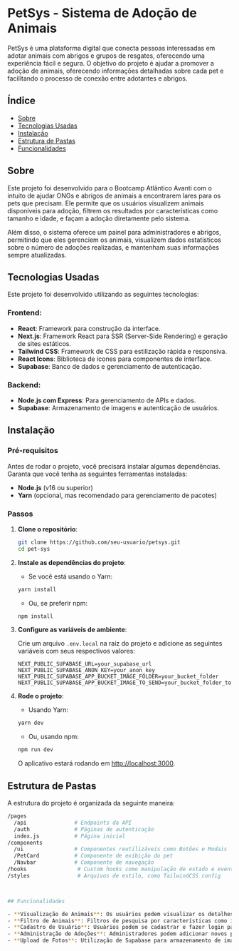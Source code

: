 # PetSys - Sistema de Adoção de Animais

PetSys é uma plataforma digital que conecta pessoas interessadas em adotar animais com abrigos e grupos de resgates, oferecendo uma experiência fácil e segura. O objetivo do projeto é ajudar a promover a adoção de animais, oferecendo informações detalhadas sobre cada pet e facilitando o processo de conexão entre adotantes e abrigos.

## Índice

- [Sobre](#sobre)
- [Tecnologias Usadas](#tecnologias-usadas)
- [Instalação](#instalação)
- [Estrutura de Pastas](#estrutura-de-pastas)
- [Funcionalidades](#funcionalidades)


## Sobre

Este projeto foi desenvolvido para o Bootcamp Atlântico Avanti com o intuito de ajudar ONGs e abrigos de animais a encontrarem lares para os pets que precisam. Ele permite que os usuários visualizem animais disponíveis para adoção, filtrem os resultados por características como tamanho e idade, e façam a adoção diretamente pelo sistema.

Além disso, o sistema oferece um painel para administradores e abrigos, permitindo que eles gerenciem os animais, visualizem dados estatísticos sobre o número de adoções realizadas, e mantenham suas informações sempre atualizadas.

## Tecnologias Usadas

Este projeto foi desenvolvido utilizando as seguintes tecnologias:

### Frontend:
- **React**: Framework para construção da interface.
- **Next.js**: Framework React para SSR (Server-Side Rendering) e geração de sites estáticos.
- **Tailwind CSS**: Framework de CSS para estilização rápida e responsiva.
- **React Icons**: Biblioteca de ícones para componentes de interface.
- **Supabase**: Banco de dados e gerenciamento de autenticação.

### Backend:
- **Node.js com Express**: Para gerenciamento de APIs e dados.
- **Supabase**: Armazenamento de imagens e autenticação de usuários.

## Instalação

### Pré-requisitos

Antes de rodar o projeto, você precisará instalar algumas dependências. Garanta que você tenha as seguintes ferramentas instaladas:

- **Node.js** (v16 ou superior)
- **Yarn** (opcional, mas recomendado para gerenciamento de pacotes)

### Passos

1. **Clone o repositório**:

    ```bash
    git clone https://github.com/seu-usuario/petsys.git
    cd pet-sys
    ```

2. **Instale as dependências do projeto**:

    - Se você está usando o Yarn:

    ```bash
    yarn install
    ```

    - Ou, se preferir npm:

    ```bash
    npm install
    ```

3. **Configure as variáveis de ambiente**:

    Crie um arquivo `.env.local` na raiz do projeto e adicione as seguintes variáveis com seus respectivos valores:

    ```plaintext
    NEXT_PUBLIC_SUPABASE_URL=your_supabase_url
    NEXT_PUBLIC_SUPABASE_ANON_KEY=your_anon_key
    NEXT_PUBLIC_SUPABASE_APP_BUCKET_IMAGE_FOLDER=your_bucket_folder
    NEXT_PUBLIC_SUPABASE_APP_BUCKET_IMAGE_TO_SEND=your_bucket_folder_to_send
    ```

4. **Rode o projeto**:

    - Usando Yarn:

    ```bash
    yarn dev
    ```

    - Ou, usando npm:

    ```bash
    npm run dev
    ```

    O aplicativo estará rodando em [http://localhost:3000](http://localhost:3000).

## Estrutura de Pastas

A estrutura do projeto é organizada da seguinte maneira:

```bash
/pages
  /api               # Endpoints da API
  /auth              # Páginas de autenticação
  index.js           # Página inicial
/components
  /ui                # Componentes reutilizáveis como Botões e Modais
  /PetCard           # Componente de exibição do pet
  /Navbar            # Componente de navegação
/hooks                # Custom hooks como manipulação de estado e eventos
/styles               # Arquivos de estilo, como TailwindCSS config



## Funcionalidades

- **Visualização de Animais**: Os usuários podem visualizar os detalhes de cada animal disponível para adoção.
- **Filtro de Animais**: Filtros de pesquisa por características como idade, tamanho e gênero dos animais.
- **Cadastro de Usuário**: Usuários podem se cadastrar e fazer login para acompanhar os animais que têm interesse.
- **Administração de Adoções**: Administradores podem adicionar novos pets, editar informações e gerenciar adoções.
- **Upload de Fotos**: Utilização de Supabase para armazenamento de imagens de pets.

